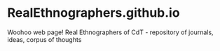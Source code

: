 # RealEthnographers.github.io
Woohoo web page! Real Ethnographers of CdT - repository of journals, ideas, corpus of thoughts
